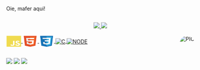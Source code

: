 Oie, mafer aqui! 
##

<div align="center">
  <a href="https://github.com/mmaferr">
  <img width="50%" height="auto" src="https://github-readme-stats.vercel.app/api?username=mmaferr&show_icons=true&theme=midnight-purple&include_all_commits=true&count_private=true"/>
  <img width="50%" height="auto" src="https://github-readme-stats.vercel.app/api/top-langs/?username=mmaferr&layout=compact&langs_count=7&theme=midnight-purple"/>
</div>
  
<div style="display: inline_block"><br>
  <img align="center" alt="Js" height="30" width="40" src="https://raw.githubusercontent.com/devicons/devicon/master/icons/javascript/javascript-plain.svg">
  <img align="center" alt="HTML" height="30" width="40" src="https://raw.githubusercontent.com/devicons/devicon/master/icons/html5/html5-original.svg">
  <img align="center" alt="CSS" height="30" width="40" src="https://raw.githubusercontent.com/devicons/devicon/master/icons/css3/css3-original.svg">
  <img align="center" alt="C" height="30" width="40" src="https://cdn.jsdelivr.net/gh/devicons/devicon/icons/c/c-original.svg" />   
  <img align="center" alt="NODE" height="30" width="40"src="https://cdn.jsdelivr.net/gh/devicons/devicon/icons/nodejs/nodejs-original.svg" />
  <img align="right" alt="PIC" height="170" style="border-radius:70px;" src="https://pa1.aminoapps.com/6341/abc9548ffeb8d1a94eb9fdd978cb237c328cd49b_hq.gif">
</div>
  
   ##
  
<div> 
  <a href="https://www.instagram.com/maferrrrrrrrr_/" target="_blank"><img src="https://img.shields.io/badge/-Instagram-%23E4405F?style=for-the-badge&logo=instagram&logoColor=white" target="_blank"></a>
  <a href = "mariafernandamoraiscastro0105@gmail.com"><img src="https://img.shields.io/badge/-Gmail-%23333?style=for-the-badge&logo=gmail&logoColor=white" target="_blank"></a>
  <a href="[https://www.linkedin.com/in/karoline-novais-rezende-45582b213/](https://www.linkedin.com/in/maria-fernanda-morais-castro-b6360b268/)" target="_blank"><img src="https://img.shields.io/badge/-LinkedIn-%230077B5?style=for-the-badge&logo=linkedin&logoColor=white" target="_blank"></a>
</div>
